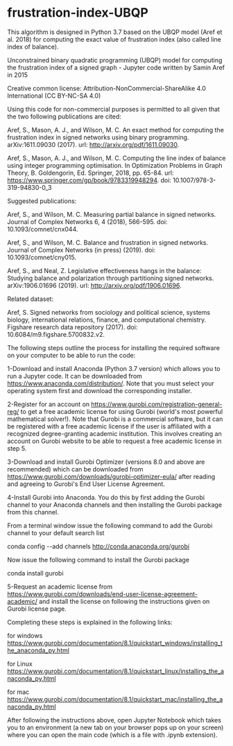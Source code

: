 # frustration-index-UBQP
This algorithm is designed in Python 3.7 based on the UBQP model (Aref et al. 2018) for computing the exact value of frustration index (also called line index of balance).

Unconstrained binary quadratic programming (UBQP) model for computing the frustration index of a signed graph - Jupyter code written by Samin Aref in 2015

Creative common license: Attribution-NonCommercial-ShareAlike 4.0 International (CC BY-NC-SA 4.0)

Using this code for non-commercial purposes is permitted to all given that the two following publications are cited:

Aref, S., Mason, A. J., and Wilson, M. C. An exact method for computing the frustration index in signed networks using binary programming. arXiv:1611.09030 (2017). url: http://arxiv.org/pdf/1611.09030.

Aref, S., Mason, A. J., and Wilson, M. C. Computing the line index of balance using integer programming optimisation. In Optimization Problems in Graph Theory, B. Goldengorin, Ed. Springer, 2018, pp. 65-84. url: https://www.springer.com/gp/book/9783319948294. doi: 10.1007/978-3-319-94830-0_3

Suggested publications:

Aref, S., and Wilson, M. C. Measuring partial balance in signed networks. Journal of Complex Networks 6, 4 (2018), 566-595. doi: 10.1093/comnet/cnx044.

Aref, S., and Wilson, M. C. Balance and frustration in signed networks. Journal of Complex Networks (in press) (2019). doi: 10.1093/comnet/cny015.

Aref, S., and Neal, Z. Legislative effectiveness hangs in the balance: Studying balance and polarization through partitioning signed networks. arXiv:1906.01696 (2019). url: http://arxiv.org/pdf/1906.01696.
 
Related dataset:

Aref, S. Signed networks from sociology and political science, systems biology, international relations, finance, and computational chemistry. Figshare research data repository (2017). doi: 10.6084/m9.figshare.5700832.v2.

The following steps outline the process for installing the required software on your computer to be able to run the code:

1-Download and install Anaconda (Python 3.7 version) which allows you to run a Jupyter code. It can be downloaded from https://www.anaconda.com/distribution/. Note that you must select your operating system first and download the corresponding installer.

2-Register for an account on https://www.gurobi.com/registration-general-reg/ to get a free academic license for using Gurobi (world's most powerful mathematical solver!).
Note that Gurobi is a commercial software, but it can be registered with a free academic license if the user is affiliated with a recognized degree-granting academic institution. This involves creating an account on Gurobi website to be able to request a free academic license in step 5.

3-Download and install Gurobi Optimizer (versions 8.0 and above are recommended) which can be downloaded from https://www.gurobi.com/downloads/gurobi-optimizer-eula/ after reading and agreeing to Gurobi's End User License Agreement.

4-Install Gurobi into Anaconda. You do this by first adding the Gurobi channel to your Anaconda channels and then installing the Gurobi package from this channel.

From a terminal window issue the following command to add the Gurobi channel to your default search list

conda config --add channels http://conda.anaconda.org/gurobi

Now issue the following command to install the Gurobi package

conda install gurobi

5-Request an academic license from https://www.gurobi.com/downloads/end-user-license-agreement-academic/ and install the license on following the instructions given on Gurobi license page.

Completing these steps is explained in the following links: 

for windows
https://www.gurobi.com/documentation/8.1/quickstart_windows/installing_the_anaconda_py.html

for Linux
https://www.gurobi.com/documentation/8.1/quickstart_linux/installing_the_anaconda_py.html

for mac
https://www.gurobi.com/documentation/8.1/quickstart_mac/installing_the_anaconda_py.html

After following the instructions above, open Jupyter Notebook which takes you to an environment (a new tab on your browser pops up on your screen) where you can open the main code (which is a file with .ipynb extension).

